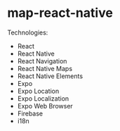# map-react-native
Technologies:
- React
- React Native
- React Navigation
- React Native Maps
- React Native Elements
- Expo
- Expo Location
- Expo Localization
- Expo Web Browser
- Firebase
- i18n

